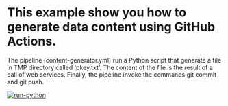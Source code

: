 # This example show you how to generate data content using GitHub Actions.
The pipeline (content-generator.yml) run a Python script that generate a file in TMP directory called 'pkey.txt'. The content of the file is the result of a call of web services.
Finally, the pipeline invoke the commands git commit and git push.


[![run-python](https://github.com/flai78/testactions/actions/workflows/run-python.yaml/badge.svg)](https://github.com/flai78/testactions/actions/workflows/run-python.yaml)
